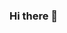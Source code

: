 ### Hi there 👋

<!--
**BombaUnited123/BombaUnited123** is a ✨ _special_ ✨ repository because its `README.md` (this file) appears on your GitHub profile

FUCKED THERE IS DATA FROM BOBO LOL SLRY YEAH BITCH ARE NIGGAS L BOZOS TO DO HAHAHAHA BOBO IS NOT BAD BOBOWAWAHAHATHERE 

<!--









